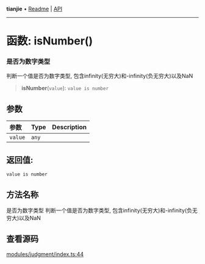 **tianjie** • [Readme](../README.md) \| [API](../globals.md)

***

# 函数: isNumber()

### 是否为数字类型
判断一个值是否为数字类型, 包含infinity(无穷大)和-infinity(负无穷大)以及NaN

<a id="undefined" name="undefined"></a>

> **isNumber**(`value`): `value is number`

## 参数

| 参数 | Type | Description |
| :------ | :------ | :------ |
| `value` | `any` |  |

## 返回值:

`value is number`

## 方法名称

是否为数字类型
判断一个值是否为数字类型, 包含infinity(无穷大)和-infinity(负无穷大)以及NaN

## 查看源码

[modules/judgment/index.ts:44](https://github.com/hacxy/tianjie/blob/245b0df79651d6de91859938cd5e7b7a04797496/src/modules/judgment/index.ts#L44)
